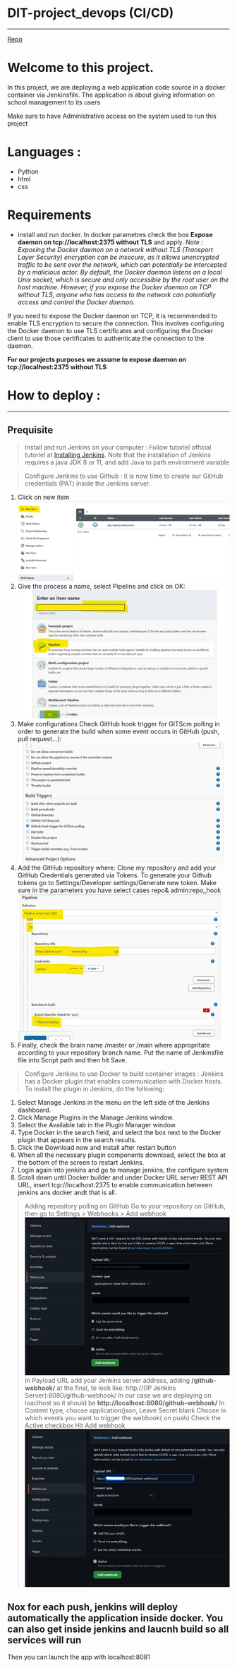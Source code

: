 # DIT-project_devops (CI/CD) 
---
 [Repo](https://github.com/David-kdw/school_information_webapp.git)

 # Welcome to this project.
In this project, we are deploying a web application code source in a docker container via Jenkinsfile. The application is about giving information on school management to its users 

Make sure to have Administrative access on the system used to run this project
# Languages :
- Python
- html 
- css 

# Requirements
- install and run docker. In docker parametres check the box **Expose daemon on tcp://localhost:2375 without TLS** and apply. 
*Note : Exposing the Docker daemon on a network without TLS (Transport Layer Security) encryption can be insecure, as it allows unencrypted traffic to be sent over the network, which can potentially be intercepted by a malicious actor. By default, the Docker daemon listens on a local Unix socket, which is secure and only accessible by the root user on the host machine. However, if you expose the Docker daemon on TCP without TLS, anyone who has access to the network can potentially access and control the Docker daemon.*

If you need to expose the Docker daemon on TCP, it is recommended to enable TLS encryption to secure the connection. This involves configuring the Docker daemon to use TLS certificates and configuring the Docker client to use those certificates to authenticate the connection to the daemon.

**For our projects purposes we assume to expose daemon on tcp://localhost:2375 without TLS**

# How to deploy :
---

## Prequisite
> Install and run Jenkins on your computer : 
 Follow tutoriel official tutoriel at [Installing Jenkins](https://www.jenkins.io/doc/book/installing/). Note that the installation of Jenkins requires a java JDK 8 or 11, and add Java to path environment variable

 > Configure Jenkins to use Github : 
it is now time to create our GitHub credentials (PAT) inside the Jenkins server.
1) Click on new item 
![New item](/static/img/Jks1.webp)
2) Give the process a name, select Pipeline and click on OK:
![Pipeline name](/static/img/Jks2.webp)
3) Make configurations 
Check GitHub hook trigger for GITScm polling in order to generate the build when some event occurs in GitHub (push, pull request…):
![Automatic trigger](/static/img/Jks3.webp)
4) Add the GitHub repository where: Clone my repository and add your GitHub Credentials generated via Tokens. To generate your Github tokens go to Settings/Developer settings/Generate new token. Make sure in the parameters you have select cases repo& admin:repo_hook
![Automatic trigger](/static/img/Jks4.webp)
5) Finally, check the brain name /master or /main where appropritate according to your repository branch name. Put the name of Jenkinsfile file into Script path and then hit Save.

 > Configure Jenkins to use Docker to build container images : 
Jenkins has a Docker plugin that enables communication with Docker hosts. To install the plugin in Jenkins, do the following:
1. Select Manage Jenkins in the menu on the left side of the Jenkins dashboard.
2. Click Manage Plugins in the Manage Jenkins window.
3. Select the Available tab in the Plugin Manager window.
4. Type Docker in the search field, and select the box next to the Docker plugin that appears in the search results.
5. Click the Download now and install after restart button
6. When all the necessary plugin components download, select the box at the bottom of the screen to restart Jenkins.
7. Login again into jenkins and go to manage jenkins, the configure system
8. Scroll down until Docker builder and under Docker URL server REST API URL, insert tcp://localhost:2375 to enable communication between jenkins ans docker andt that is all.

>Adding repository polling on GitHub
Go to your repository on GitHub, then go to Settings > Webhooks > Add webhook
![Git repo webhook](/static/img/git1.webp)
In Payload URL add your Jenkins server address, adding **/github-webhook/** at the final, to look like: http://{IP Jenkins Server}:8080/github-webhook/
In our case we are deploying on loaclhost so it should be **http://localhost:8080/github-webhook/**
In Content type, choose application/json, Leave Secret blank
Choose in which events you want to trigger the webhook( on push)
Check the Active checkbox
Hit Add webhook
![Git repo webhook](/static/img/git2.webp)



## Nox for each push, jenkins will deploy automatically the application inside docker. You can also get inside jenkins and laucnh build so all services will run

Then you can launch the app with localhost:8081

